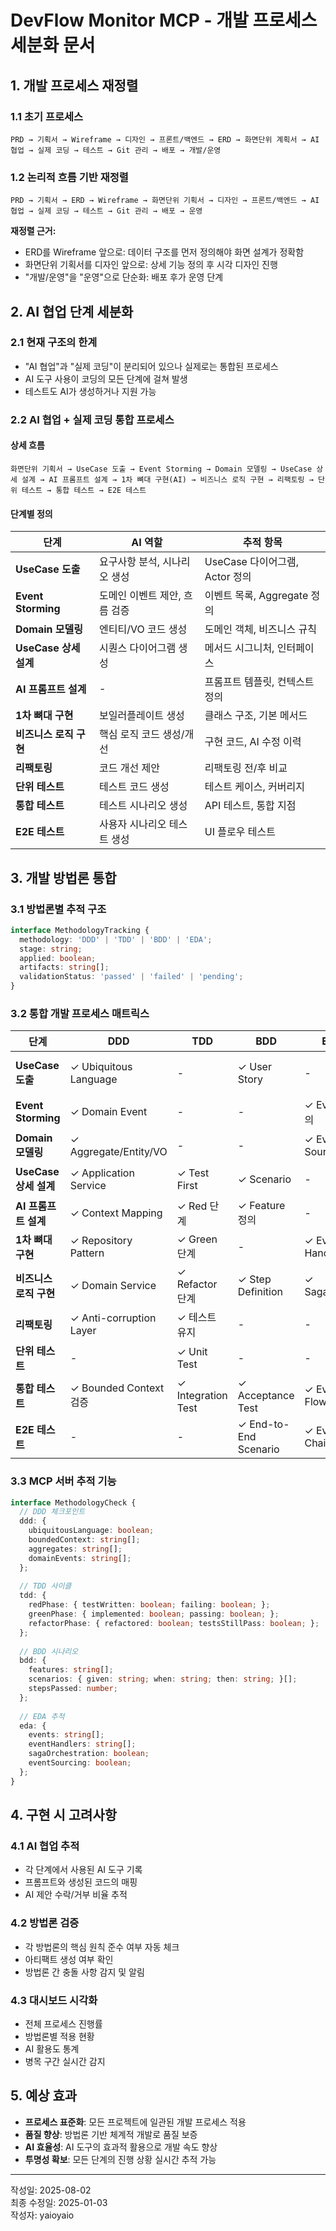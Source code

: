 # DevFlow Monitor MCP - 개발 프로세스 세분화 문서

## 1. 개발 프로세스 재정렬

### 1.1 초기 프로세스
```
PRD → 기획서 → Wireframe → 디자인 → 프론트/백엔드 → ERD → 화면단위 계획서 → AI 협업 → 실제 코딩 → 테스트 → Git 관리 → 배포 → 개발/운영
```

### 1.2 논리적 흐름 기반 재정렬
```
PRD → 기획서 → ERD → Wireframe → 화면단위 기획서 → 디자인 → 프론트/백엔드 → AI 협업 → 실제 코딩 → 테스트 → Git 관리 → 배포 → 운영
```

**재정렬 근거:**
- ERD를 Wireframe 앞으로: 데이터 구조를 먼저 정의해야 화면 설계가 정확함
- 화면단위 기획서를 디자인 앞으로: 상세 기능 정의 후 시각 디자인 진행
- "개발/운영"을 "운영"으로 단순화: 배포 후가 운영 단계

## 2. AI 협업 단계 세분화

### 2.1 현재 구조의 한계
- "AI 협업"과 "실제 코딩"이 분리되어 있으나 실제로는 통합된 프로세스
- AI 도구 사용이 코딩의 모든 단계에 걸쳐 발생
- 테스트도 AI가 생성하거나 지원 가능

### 2.2 AI 협업 + 실제 코딩 통합 프로세스

#### 상세 흐름
```
화면단위 기획서 → UseCase 도출 → Event Storming → Domain 모델링 → UseCase 상세 설계 → AI 프롬프트 설계 → 1차 뼈대 구현(AI) → 비즈니스 로직 구현 → 리팩토링 → 단위 테스트 → 통합 테스트 → E2E 테스트
```

#### 단계별 정의

| 단계 | AI 역할 | 추적 항목 |
|------|---------|-----------|
| **UseCase 도출** | 요구사항 분석, 시나리오 생성 | UseCase 다이어그램, Actor 정의 |
| **Event Storming** | 도메인 이벤트 제안, 흐름 검증 | 이벤트 목록, Aggregate 정의 |
| **Domain 모델링** | 엔티티/VO 코드 생성 | 도메인 객체, 비즈니스 규칙 |
| **UseCase 상세 설계** | 시퀀스 다이어그램 생성 | 메서드 시그니처, 인터페이스 |
| **AI 프롬프트 설계** | - | 프롬프트 템플릿, 컨텍스트 정의 |
| **1차 뼈대 구현** | 보일러플레이트 생성 | 클래스 구조, 기본 메서드 |
| **비즈니스 로직 구현** | 핵심 로직 코드 생성/개선 | 구현 코드, AI 수정 이력 |
| **리팩토링** | 코드 개선 제안 | 리팩토링 전/후 비교 |
| **단위 테스트** | 테스트 코드 생성 | 테스트 케이스, 커버리지 |
| **통합 테스트** | 테스트 시나리오 생성 | API 테스트, 통합 지점 |
| **E2E 테스트** | 사용자 시나리오 테스트 생성 | UI 플로우 테스트 |

## 3. 개발 방법론 통합

### 3.1 방법론별 추적 구조

```typescript
interface MethodologyTracking {
  methodology: 'DDD' | 'TDD' | 'BDD' | 'EDA';
  stage: string;
  applied: boolean;
  artifacts: string[];
  validationStatus: 'passed' | 'failed' | 'pending';
}
```

### 3.2 통합 개발 프로세스 매트릭스

| 단계 | DDD | TDD | BDD | EDA | 추적 항목 |
|------|-----|-----|-----|-----|-----------|
| **UseCase 도출** | ✓ Ubiquitous Language | - | ✓ User Story | - | 도메인 용어집, Given-When-Then |
| **Event Storming** | ✓ Domain Event | - | - | ✓ Event 정의 | 이벤트 목록, Command/Query |
| **Domain 모델링** | ✓ Aggregate/Entity/VO | - | - | ✓ Event Sourcing | 도메인 모델, 이벤트 스트림 |
| **UseCase 상세 설계** | ✓ Application Service | ✓ Test First | ✓ Scenario | - | 테스트 시나리오, 인터페이스 |
| **AI 프롬프트 설계** | ✓ Context Mapping | ✓ Red 단계 | ✓ Feature 정의 | - | 테스트 케이스, Feature 파일 |
| **1차 뼈대 구현** | ✓ Repository Pattern | ✓ Green 단계 | - | ✓ Event Handler | 패턴 적용, 테스트 통과 |
| **비즈니스 로직 구현** | ✓ Domain Service | ✓ Refactor 단계 | ✓ Step Definition | ✓ Saga/CQRS | 핵심 로직, 이벤트 처리 |
| **리팩토링** | ✓ Anti-corruption Layer | ✓ 테스트 유지 | - | - | 경계 컨텍스트, 테스트 커버리지 |
| **단위 테스트** | - | ✓ Unit Test | - | - | 테스트 결과, 커버리지 |
| **통합 테스트** | ✓ Bounded Context 검증 | ✓ Integration Test | ✓ Acceptance Test | ✓ Event Flow | 컨텍스트 통합, 이벤트 추적 |
| **E2E 테스트** | - | - | ✓ End-to-End Scenario | ✓ Event Chain | 시나리오 검증, 이벤트 체인 |

### 3.3 MCP 서버 추적 기능

```typescript
interface MethodologyCheck {
  // DDD 체크포인트
  ddd: {
    ubiquitousLanguage: boolean;
    boundedContext: string[];
    aggregates: string[];
    domainEvents: string[];
  };
  
  // TDD 사이클
  tdd: {
    redPhase: { testWritten: boolean; failing: boolean; };
    greenPhase: { implemented: boolean; passing: boolean; };
    refactorPhase: { refactored: boolean; testsStillPass: boolean; };
  };
  
  // BDD 시나리오
  bdd: {
    features: string[];
    scenarios: { given: string; when: string; then: string; }[];
    stepsPassed: number;
  };
  
  // EDA 추적
  eda: {
    events: string[];
    eventHandlers: string[];
    sagaOrchestration: boolean;
    eventSourcing: boolean;
  };
}
```

## 4. 구현 시 고려사항

### 4.1 AI 협업 추적
- 각 단계에서 사용된 AI 도구 기록
- 프롬프트와 생성된 코드의 매핑
- AI 제안 수락/거부 비율 추적

### 4.2 방법론 검증
- 각 방법론의 핵심 원칙 준수 여부 자동 체크
- 아티팩트 생성 여부 확인
- 방법론 간 충돌 사항 감지 및 알림

### 4.3 대시보드 시각화
- 전체 프로세스 진행률
- 방법론별 적용 현황
- AI 활용도 통계
- 병목 구간 실시간 감지

## 5. 예상 효과

- **프로세스 표준화**: 모든 프로젝트에 일관된 개발 프로세스 적용
- **품질 향상**: 방법론 기반 체계적 개발로 품질 보증
- **AI 효율성**: AI 도구의 효과적 활용으로 개발 속도 향상
- **투명성 확보**: 모든 단계의 진행 상황 실시간 추적 가능

---

작성일: 2025-08-02  
최종 수정일: 2025-01-03  
작성자: yaioyaio